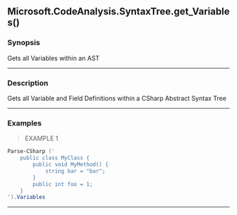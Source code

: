 Microsoft.CodeAnalysis.SyntaxTree.get_Variables()
-------------------------------------------------




### Synopsis
Gets all Variables within an AST



---


### Description

Gets all Variable and Field Definitions within a CSharp Abstract Syntax Tree



---


### Examples
> EXAMPLE 1

```PowerShell
Parse-CSharp ('
    public class MyClass {
        public void MyMethod() {
            string bar = "bar";
        }
        public int foo = 1;
    }
').Variables
```


---
